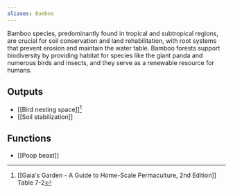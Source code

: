 ```yaml
---
aliases: Bamboo
---
```

Bamboo species, predominantly found in tropical and subtropical regions, are crucial for soil conservation and land rehabilitation, with root systems that prevent erosion and maintain the water table. Bamboo forests support biodiversity by providing habitat for species like the giant panda and numerous birds and insects, and they serve as a renewable resource for humans.
## Outputs
- [[Bird nesting space]][^1]
- [[Soil stabilization]]
## Functions
- [[Poop beast]]

[^1]: [[Gaia's Garden - A Guide to Home-Scale Permaculture, 2nd Edition]] Table 7-2